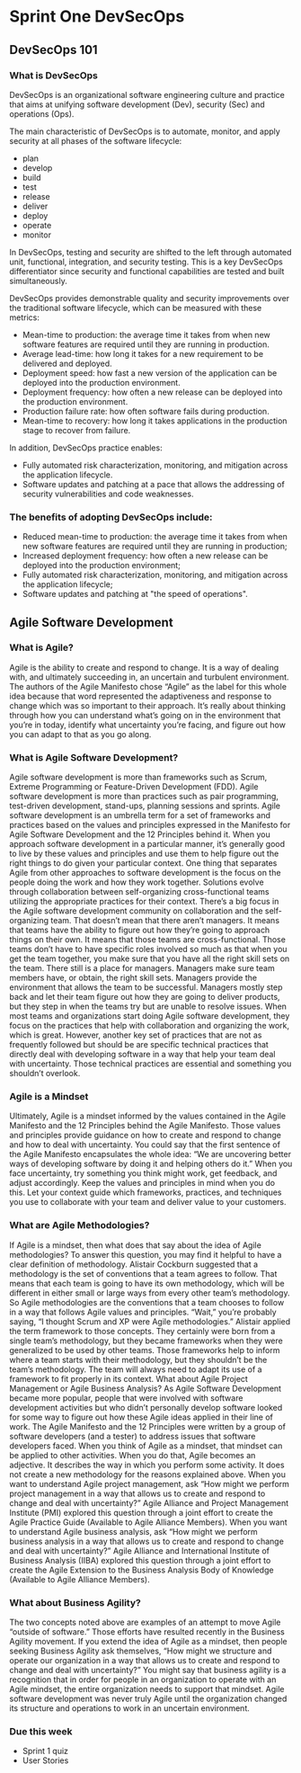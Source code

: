 # Sprint One DevSecOps

## DevSecOps 101

### What is DevSecOps

DevSecOps is an organizational software engineering culture and practice that aims at unifying software development (Dev), security (Sec) and operations (Ops). 

The main characteristic of DevSecOps is to automate, monitor, and apply security at all phases of the software lifecycle: 
- plan 
- develop
- build 
- test 
- release 
- deliver 
- deploy
- operate
- monitor

In DevSecOps, testing and security are shifted to the left through automated unit, functional, integration, and security testing. This is a key DevSecOps differentiator since security and functional capabilities are tested and built simultaneously.

DevSecOps provides demonstrable quality and security improvements over the traditional software lifecycle, which can be measured with these metrics:
- Mean-time to production: the average time it takes from when new software features are required until they are running in production.
- Average lead-time: how long it takes for a new requirement to be delivered and deployed.
- Deployment speed: how fast a new version of the application can be deployed into the production environment.
- Deployment frequency: how often a new release can be deployed into the production environment.
- Production failure rate: how often software fails during production.
- Mean-time to recovery: how long it takes applications in the production stage to recover from failure.

In addition, DevSecOps practice enables:
- Fully automated risk characterization, monitoring, and mitigation across the application lifecycle.
- Software updates and patching at a pace that allows the addressing of security vulnerabilities and code weaknesses.

### The benefits of adopting DevSecOps include:
- Reduced mean-time to production: the average time it takes from when new software features are required until they are running in production;
- Increased deployment frequency: how often a new release can be deployed into the production environment;
- Fully automated risk characterization, monitoring, and mitigation across the application lifecycle;
- Software updates and patching at "the speed of operations".

## Agile Software Development

### What is Agile?
Agile is the ability to create and respond to change. It is a way of dealing with, and ultimately succeeding in, an uncertain and turbulent environment.
The authors of the Agile Manifesto chose “Agile” as the label for this whole idea because that word represented the adaptiveness and response to change which was so important to their approach.
It’s really about thinking through how you can understand what’s going on in the environment that you’re in today, identify what uncertainty you’re facing, and figure out how you can adapt to that as you go along.
### What is Agile Software Development?
Agile software development is more than frameworks such as Scrum, Extreme Programming or Feature-Driven Development (FDD).
Agile software development is more than practices such as pair programming, test-driven development, stand-ups, planning sessions and sprints.
Agile software development is an umbrella term for a set of frameworks and practices based on the values and principles expressed in the Manifesto for Agile Software Development and the 12 Principles behind it. When you approach software development in a particular manner, it’s generally good to live by these values and principles and use them to help figure out the right things to do given your particular context.
One thing that separates Agile from other approaches to software development is the focus on the people doing the work and how they work together. Solutions evolve through collaboration between self-organizing cross-functional teams utilizing the appropriate practices for their context.
There’s a big focus in the Agile software development community on collaboration and the self-organizing team.
That doesn’t mean that there aren’t managers. It means that teams have the ability to figure out how they’re going to approach things on their own.
It means that those teams are cross-functional. Those teams don’t have to have specific roles involved so much as that when you get the team together, you make sure that you have all the right skill sets on the team.
There still is a place for managers. Managers make sure team members have, or obtain, the right skill sets. Managers provide the environment that allows the team to be successful. Managers mostly step back and let their team figure out how they are going to deliver products, but they step in when the teams try but are unable to resolve issues.
When most teams and organizations start doing Agile software development, they focus on the practices that help with collaboration and organizing the work, which is great. However, another key set of practices that are not as frequently followed but should be are specific technical practices that directly deal with developing software in a way that help your team deal with uncertainty. Those technical practices are essential and something you shouldn’t overlook.
### Agile is a Mindset
Ultimately, Agile is a mindset informed by the values contained in the Agile Manifesto and the 12 Principles behind the Agile Manifesto. Those values and principles provide guidance on how to create and respond to change and how to deal with uncertainty.
You could say that the first sentence of the Agile Manifesto encapsulates the whole idea: “We are uncovering better ways of developing software by doing it and helping others do it.”
When you face uncertainty, try something you think might work, get feedback, and adjust accordingly.
Keep the values and principles in mind when you do this. Let your context guide which frameworks, practices, and techniques you use to collaborate with your team and deliver value to your customers.

### What are Agile Methodologies?
If Agile is a mindset, then what does that say about the idea of Agile methodologies? To answer this question, you may find it helpful to have a clear definition of methodology.
Alistair Cockburn suggested that a methodology is the set of conventions that a team agrees to follow. That means that each team is going to have its own methodology, which will be different in either small or large ways from every other team’s methodology.
So Agile methodologies are the conventions that a team chooses to follow in a way that follows Agile values and principles.
“Wait,” you’re probably saying, “I thought Scrum and XP were Agile methodologies.” Alistair applied the term framework to those concepts. They certainly were born from a single team’s methodology, but they became frameworks when they were generalized to be used by other teams. Those frameworks help to inform where a team starts with their methodology, but they shouldn’t be the team’s methodology. The team will always need to adapt its use of a framework to fit properly in its context.
What about Agile Project Management or Agile Business Analysis?
As Agile Software Development became more popular, people that were involved with software development activities but who didn’t personally develop software looked for some way to figure out how these Agile ideas applied in their line of work.
The Agile Manifesto and the 12 Principles were written by a group of software developers (and a tester) to address issues that software developers faced. When you think of Agile as a mindset, that mindset can be applied to other activities.
When you do that, Agile becomes an adjective. It describes the way in which you perform some activity. It does not create a new methodology for the reasons explained above.
When you want to understand Agile project management, ask “How might we perform project management in a way that allows us to create and respond to change and deal with uncertainty?” Agile Alliance and Project Management Institute (PMI) explored this question through a joint effort to create the Agile Practice Guide (Available to Agile Alliance Members).
When you want to understand Agile business analysis, ask “How might we perform business analysis in a way that allows us to create and respond to change and deal with uncertainty?” Agile Alliance and International Institute of Business Analysis (IIBA) explored this question through a joint effort to create the Agile Extension to the Business Analysis Body of Knowledge (Available to Agile Alliance Members).
### What about Business Agility?
The two concepts noted above are examples of an attempt to move Agile “outside of software.” Those efforts have resulted recently in the Business Agility movement.
If you extend the idea of Agile as a mindset, then people seeking Business Agility ask themselves, “How might we structure and operate our organization in a way that allows us to create and respond to change and deal with uncertainty?”
You might say that business agility is a recognition that in order for people in an organization to operate with an Agile mindset, the entire organization needs to support that mindset. Agile software development was never truly Agile until the organization changed its structure and operations to work in an uncertain environment.


### Due this week
- Sprint 1 quiz
- User Stories
